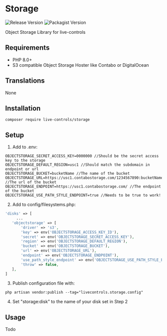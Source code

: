 # Storage
 ![Release Version](https://img.shields.io/github/v/release/live-controls/storage)
 ![Packagist Version](https://img.shields.io/packagist/v/live-controls/storage?color=%23007500)
 
 Object Storage Library for live-controls

## Requirements
- PHP 8.0+
- S3 compatible Object Storage Hoster like Contabo or DigitalOcean


## Translations
None


## Installation
```
composer require live-controls/storage
```


## Setup
1) Add to .env:
```
OBJECTSTORAGE_SECRET_ACCESS_KEY=0000000 //Should be the secret access key to the storage
OBJECTSTORAGE_DEFAULT_REGION=usc1 //Should match the subdomain in endpoint or url
OBJECTSTORAGE_BUCKET=bucketName //The name of the bucket
OBJECTSTORAGE_URL=https://usc1.contabostorage.com/1234567890:bucketName //The url of the bucket
OBJECTSTORAGE_ENDPOINT=https://usc1.contabostorage.com/ //The endpoint of the bucket
OBJECTSTORAGE_USE_PATH_STYLE_ENDPOINT=true //Needs to be true to work!
```

2) Add to config/filesystems.php:
```php
'disks' => [
     ...
   'objectstorage' => [
       'driver' => 's3',
       'key' => env('OBJECTSTORAGE_ACCESS_KEY_ID'),
       'secret' => env('OBJECTSTORAGE_SECRET_ACCESS_KEY'),
       'region' => env('OBJECTSTORAGE_DEFAULT_REGION'),
       'bucket' => env('OBJECTSTORAGE_BUCKET'),
       'url' => env('OBJECTSTORAGE_URL'),
       'endpoint' => env('OBJECTSTORAGE_ENDPOINT'),
       'use_path_style_endpoint' => env('OBJECTSTORAGE_USE_PATH_STYLE_ENDPOINT', false),
       'throw' => false,
   ],
]
```

3) Publish configuration file with:
```
php artisan vendor:publish --tag="livecontrols.storage.config"
```

4) Set "storage:disk" to the name of your disk set in Step 2

## Usage
Todo
